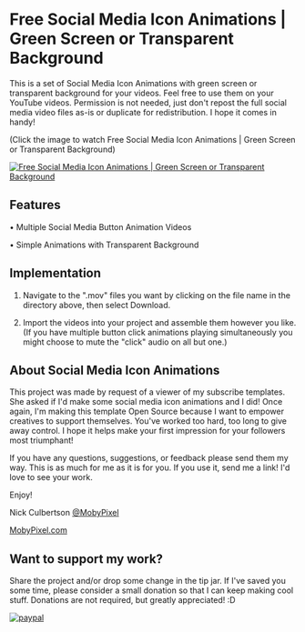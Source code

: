 # Free Social Media Icon Animations | Green Screen or Transparent Background
This is a set of Social Media Icon Animations with green screen or transparent background for your videos. Feel free to use them on your YouTube videos. Permission is not needed, just don't repost the full social media video files as-is or duplicate for redistribution. I hope it comes in handy!

(Click the image to watch Free Social Media Icon Animations | Green Screen or Transparent Background)

[![Free Social Media Icon Animations | Green Screen or Transparent Background](https://img.youtube.com/vi/PvhRV6rOljw/0.jpg)](https://www.youtube.com/watch?v=PvhRV6rOljw "Free YouTube Subscribe Button Animation with Green Screen")

## Features

• Multiple Social Media Button Animation Videos

• Simple Animations with Transparent Background


## Implementation

1. Navigate to the ".mov" files you want by clicking on the file name in the directory above, then select Download.

2. Import the videos into your project and assemble them however you like. (If you have multiple button click animations playing simultaneously you might choose to mute the "click" audio on all but one.)

## About Social Media Icon Animations

This project was made by request of a viewer of my subscribe templates. She asked if I'd make some social media icon animations and I did! Once again, I'm making this template Open Source because I want to empower creatives to support themselves. You've worked too hard, too long to give away control. I hope it helps make your first impression for your followers most triumphant! 


If you have any questions, suggestions, or feedback please send them my way. This is as much for me as it is for you. If you use it, send me a link! I'd love to see your work. 

Enjoy!

Nick Culbertson [@MobyPixel](https://twitter.com/MobyPixel)

[MobyPixel.com](http://www.mobypixel.com)


## Want to support my work?

Share the project and/or drop some change in the tip jar. If I've saved you some time, please consider a small donation so that I can keep making cool stuff. Donations are not required, but greatly appreciated! :D

[![paypal](https://www.paypalobjects.com/en_US/i/btn/btn_donateCC_LG.gif)](https://www.paypal.com/cgi-bin/webscr?cmd=_s-xclick&hosted_button_id=HKHYVRMC53W7C)

